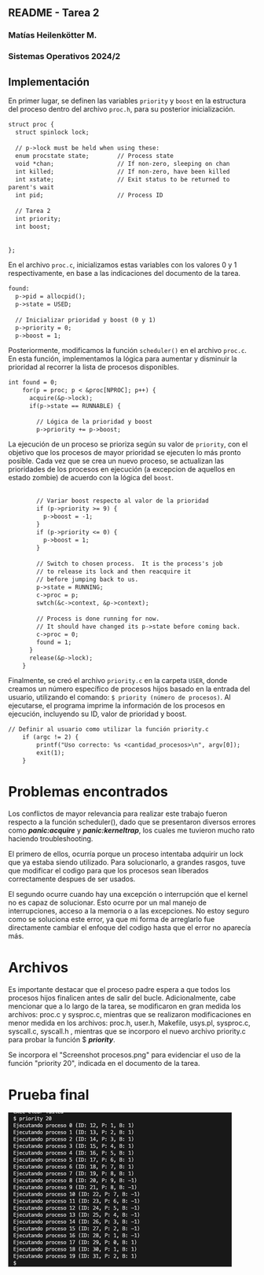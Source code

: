 ## README - Tarea 2

### Matías Heilenkötter M.

### Sistemas Operativos 2024/2


## Implementación

En primer lugar, se definen las variables `priority` y `boost` en la estructura del proceso dentro del archivo `proc.h`, para su posterior inicialización.

```
struct proc {
  struct spinlock lock;

  // p->lock must be held when using these:
  enum procstate state;        // Process state
  void *chan;                  // If non-zero, sleeping on chan
  int killed;                  // If non-zero, have been killed
  int xstate;                  // Exit status to be returned to parent's wait
  int pid;                     // Process ID
  
  // Tarea 2
  int priority;
  int boost;


};

```



En el archivo `proc.c`, inicializamos estas variables con los valores 0 y 1 respectivamente, en base a las indicaciones del documento de la tarea.


```
found:
  p->pid = allocpid();
  p->state = USED;

  // Inicializar prioridad y boost (0 y 1)
  p->priority = 0;
  p->boost = 1;
```



Posteriormente, modificamos la función `scheduler()` en el archivo `proc.c`. En esta función, implementamos la lógica para aumentar y disminuir la prioridad al recorrer la lista de procesos disponibles. 


```
int found = 0;
    for(p = proc; p < &proc[NPROC]; p++) {
      acquire(&p->lock);
      if(p->state == RUNNABLE) {

        // Lógica de la prioridad y boost
        p->priority += p->boost;
```



La ejecución de un proceso se prioriza según su valor de `priority`, con el objetivo que los procesos de mayor prioridad se ejecuten lo más pronto posible. Cada vez que se crea un nuevo proceso, se actualizan las prioridades de los procesos en ejecución (a excepcion de aquellos en estado zombie) de acuerdo con la lógica del `boost`.


```

        // Variar boost respecto al valor de la prioridad
        if (p->priority >= 9) {
          p->boost = -1;
        }
        if (p->priority <= 0) {
          p->boost = 1;
        }

        // Switch to chosen process.  It is the process's job
        // to release its lock and then reacquire it
        // before jumping back to us.
        p->state = RUNNING;
        c->proc = p;
        swtch(&c->context, &p->context);

        // Process is done running for now.
        // It should have changed its p->state before coming back.
        c->proc = 0;
        found = 1;
      }
      release(&p->lock);
    }
```



Finalmente, se creó el archivo `priority.c` en la carpeta `USER`, donde creamos un número específico de procesos hijos basado en la entrada del usuario, utilizando el comando: `$ priority (número de procesos)`. Al ejecutarse, el programa imprime la información de los procesos en ejecución, incluyendo su ID, valor de prioridad y boost. 

```
// Definir al usuario como utilizar la función priority.c
    if (argc != 2) {
        printf("Uso correcto: %s <cantidad_procesos>\n", argv[0]);
        exit(1);
    }
```



# Problemas encontrados

Los conflictos de mayor relevancia para realizar este trabajo fueron respecto a la función scheduler(), dado que se presentaron diversos errores como ***panic:acquire*** y ***panic:kerneltrap***, los cuales me tuvieron mucho rato haciendo troubleshooting. 

El primero de ellos, ocurría porque un proceso intentaba adquirir un lock que ya estaba siendo utilizado. Para solucionarlo,  a grandes rasgos, tuve que modificar el codigo para que los procesos sean liberados correctamente despues de ser usados.

El segundo ocurre cuando hay una excepción o interrupción que el kernel no es capaz de solucionar. Esto ocurre por un mal manejo de interrupciones, acceso a la memoria o a las excepciones. No estoy seguro como se soluciona este error, ya que mi forma de arreglarlo fue directamente cambiar el enfoque del codigo hasta que el error no aparecía más.

# Archivos

Es importante destacar que el proceso padre espera a que todos los procesos hijos finalicen antes de salir del bucle. Adicionalmente, cabe mencionar que a lo largo de la tarea, se modificaron en gran medida los archivos: proc.c y sysproc.c, mientras que se realizaron modificaciones en menor medida en los archivos: proc.h, user.h, Makefile, usys.pl, sysproc.c, syscall.c, syscall.h , mientras que se incorporo el nuevo archivo priority.c para probar la función $ ***priority***.


Se incorpora el "Screenshot procesos.png" para evidenciar el uso de la función "priority 20", indicada en el documento de la tarea.



# Prueba final

![1728919415983](image/README/1728919415983.png)
